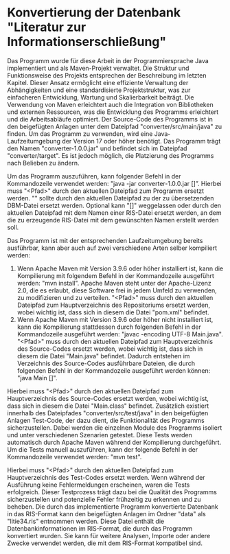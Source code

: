 # Konvertierung der Datenbank "Literatur zur Informationserschließung"

Das Programm wurde für diese Arbeit in der Programmiersprache Java implementiert und als Maven-Projekt verwaltet. Die Struktur und Funktionsweise des Projekts entsprechen der Beschreibung im letzten Kapitel. Dieser Ansatz ermöglicht eine effiziente Verwaltung der Abhängigkeiten und eine standardisierte Projektstruktur, was zur einfacheren Entwicklung, Wartung und Skalierbarkeit beiträgt. Die Verwendung von Maven erleichtert auch die Integration von Bibliotheken und externen Ressourcen, was die Entwicklung des Programms erleichtert und die Arbeitsabläufe optimiert. 
Der Source-Code des Programms ist in den beigefügten Anlagen unter dem Dateipfad "converter/src/main/java" zu finden. Um das Programm zu verwenden, wird eine Java-Laufzeitumgebung der Version 17 oder höher benötigt.  Das Programm trägt den Namen "converter-1.0.0.jar" und befindet sich im Dateipfad "converter/target". Es ist jedoch möglich, die Platzierung des Programms nach Belieben zu ändern.

Um das Programm auszuführen, kann folgender Befehl in der Kommandozeile verwendet werden: "<Pfad/>java -jar converter-1.0.0.jar <dbm> [<ris>]”.
Hierbei muss "<Pfad\>" durch den aktuellen Dateipfad zum Programm ersetzt werden. "<dbm>" sollte durch den aktuellen Dateipfad zu der zu übersetzenden DBM-Datei ersetzt werden. Optional kann "[<ris>]" weggelassen oder durch den aktuellen Dateipfad mit dem Namen einer RIS-Datei ersetzt werden, an dem die zu erzeugende RIS-Datei mit dem gewünschten Namen erstellt werden soll.

Das Programm ist mit der entsprechenden Laufzeitumgebung bereits ausführbar, kann aber auch auf zwei verschiedene Arten selber kompiliert werden:
1.	Wenn Apache Maven mit Version 3.9.6 oder höher installiert ist, kann die Kompilierung mit folgendem Befehl in der Kommandozeile ausgeführt werden: "<Pfad/>mvn install".
Apache Maven steht unter der Apache-Lizenz 2.0, die es erlaubt, diese Software frei in jedem Umfeld zu verwenden, zu modifizieren und zu verteilen.  "<Pfad\>" muss durch den aktuellen Dateipfad zum Hauptverzeichnis des Repositoriums ersetzt werden, wobei wichtig ist, dass sich in diesem die Datei "pom.xml" befindet.
2.	Wenn Apache Maven mit Version 3.9.6 oder höher nicht installiert ist, kann die Kompilierung stattdessen durch folgenden Befehl in der Kommandozeile ausgeführt werden: "javac -encoding UTF-8 <Pfad/>Main.java".
"<Pfad\>" muss durch den aktuellen Dateipfad zum Hauptverzeichnis des Source-Codes ersetzt werden, wobei wichtig ist, dass sich in diesem die Datei "Main.java" befindet. Dadurch entstehen im Verzeichnis des Source-Codes ausführbare Dateien, die durch folgenden Befehl in der Kommandozeile ausgeführt werden können: "java <Pfad/>Main <dbm> [<ris>]".

Hierbei muss "<Pfad\>" durch den aktuellen Dateipfad zum Hauptverzeichnis des Source-Codes ersetzt werden, wobei wichtig ist, dass sich in diesem die Datei "Main.class" befindet.
Zusätzlich existiert innerhalb des Dateipfades "converter/src/test/java" in den beigefügten Anlagen Test-Code, der dazu dient, die Funktionalität des Programms sicherzustellen. Dabei werden die einzelnen Module des Programms isoliert und unter verschiedenen Szenarien getestet. Diese Tests werden automatisch durch Apache Maven während der Kompilierung durchgeführt. Um die Tests manuell auszuführen, kann der folgende Befehl in der Kommandozeile verwendet werden: "<Pfad/>mvn test".

Hierbei muss "<Pfad\>" durch den aktuellen Dateipfad zum Hauptverzeichnis des Test-Codes ersetzt werden. Wenn während der Ausführung keine Fehlermeldungen erscheinen, waren die Tests erfolgreich. Dieser Testprozess trägt dazu bei die Qualität des Programms sicherzustellen und potenzielle Fehler frühzeitig zu erkennen und zu beheben.
Die durch das implementierte Programm konvertierte Datenbank in das RIS-Format kann den beigefügten Anlagen im Ordner "data" als "litie34.ris" entnommen werden. Diese Datei enthält die Datenbankinformationen im RIS-Format, die durch das Programm konvertiert wurden. Sie kann für weitere Analysen, Importe oder andere Zwecke verwendet werden, die mit dem RIS-Format kompatibel sind.
